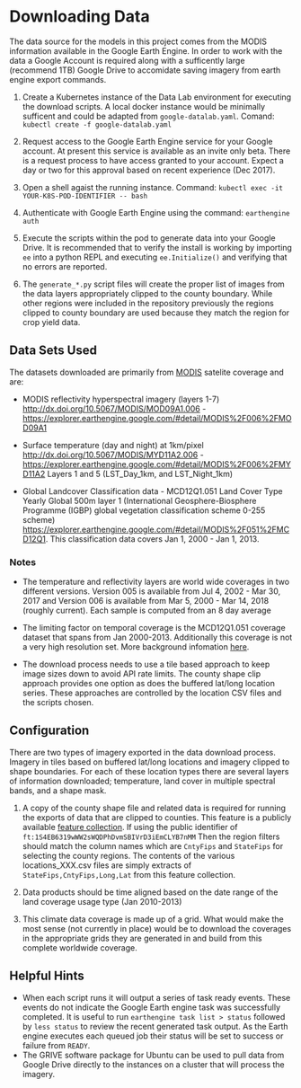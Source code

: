 # Downloading Data

The data source for the models in this project comes from the MODIS information available in the Google Earth Engine.  In order to work with the data a Google Account is required along with a sufficently large (recommend 1TB) Google Drive to accomidate saving imagery from earth engine export commands.



1. Create a Kubernetes instance of the Data Lab environment for executing the download scripts.  A local docker instance would be minimally sufficent and could be adapted from `google-datalab.yaml`. Comand: `kubectl create -f google-datalab.yaml`

2. Request access to the Google Earth Engine service for your Google account.  At present this service is available as an invite only beta.  There is a request process to have access granted to your account.  Expect a day or two for this approval based on recent experience (Dec 2017).

3. Open a shell agaist the running instance. Command: `kubectl exec -it YOUR-K8S-POD-IDENTIFIER -- bash`

4. Authenticate with Google Earth Engine using the command: `earthengine auth`

5. Execute the scripts within the pod to generate data into your Google Drive.  It is recommended that to verify the install is working by importing `ee` into a python REPL and executing `ee.Initialize()` and verifying that no errors are reported.

6. The `generate_*.py` script files will create the proper list of images from the data layers appropriately clipped to the county boundary.  While other regions were included in the repository previously the regions clipped to county boundary are used because they match the region for crop yield data.

## Data Sets Used

The datasets downloaded are primarily from [MODIS](https://en.wikipedia.org/wiki/Moderate-resolution_imaging_spectroradiometer) satelite coverage and are:

* MODIS reflectivity hyperspectral imagery (layers 1-7) http://dx.doi.org/10.5067/MODIS/MOD09A1.006 - 
https://explorer.earthengine.google.com/#detail/MODIS%2F006%2FMOD09A1

* Surface temperature (day and night) at 1km/pixel http://dx.doi.org/10.5067/MODIS/MYD11A2.006 - 
https://explorer.earthengine.google.com/#detail/MODIS%2F006%2FMYD11A2 Layers 1 and 5 (LST_Day_1km, and LST_Night_1km)

* Global Landcover Classification data - MCD12Q1.051 Land Cover Type Yearly Global 500m layer 1 (International Geosphere-Biosphere Programme (IGBP) global vegetation classification scheme 0-255 scheme) https://explorer.earthengine.google.com/#detail/MODIS%2F051%2FMCD12Q1. This classification data covers Jan 1, 2000 - Jan 1, 2013. 

### Notes

*  The temperature and reflectivity layers are world wide coverages in two different versions.  Version 005 is available from Jul 4, 2002 - Mar 30, 2017 and Version 006 is available from Mar 5, 2000 - Mar 14, 2018 (roughly current).  Each sample is computed from an 8 day average

* The limiting factor on temporal coverage is the MCD12Q1.051 coverage dataset that spans from Jan 2000-2013.  Additionally this coverage is not a very high resolution set.  More background infomation [here](https://gisgeography.com/free-global-land-cover-land-use-data/).

* The download process needs to use a tile based approach to keep image sizes down to avoid API rate limits.  The county shape clip approach provides one option as does the buffered lat/long location series.  These approaches are controlled by the location CSV files and the scripts chosen.

## Configuration

There are two types of imagery exported in the data download process.  Imagery in tiles based on buffered lat/long locations and imagery clipped to shape boundaries.  For each of these location types there are several layers of information downloaded; temperature, land cover in multiple spectral bands, and a shape mask.

1. A copy of the county shape file and related data is required for running the exports of data that are clipped to counties.  This feature is a publicly available [feature collection](https://fusiontables.google.com/data?docid=1S4EB6319wWW2sWQDPhDvmSBIVrD3iEmCLYB7nMM).  If using the public identifier of `ft:1S4EB6319wWW2sWQDPhDvmSBIVrD3iEmCLYB7nMM` Then the region filters should match the column names which are `CntyFips` and `StateFips` for selecting the county regions.  The contents of the various locations_XXX.csv files are simply extracts of `StateFips,CntyFips,Long,Lat` from this feature collection.

2. Data products should be time aligned based on the date range of the land coverage usage type (Jan 2010-2013)

3. This climate data coverage is made up of a grid.  What would make the most sense (not currently in place) would be to download the coverages in the appropriate grids they are generated in and build from this complete worldwide coverage.

## Helpful Hints

* When each script runs it will output a series of task ready events.  These events do not indicate the Google Earth engine task was successfully completed.  It is useful to run `earthengine task list > status` followed by `less status` to review the recent generated task output.  As the Earth engine executes each queued job their status will be set to success or failure from `READY`.
* The GRIVE software package for Ubuntu can be used to pull data from Google Drive directly to the instances on a cluster that will process the imagery.

